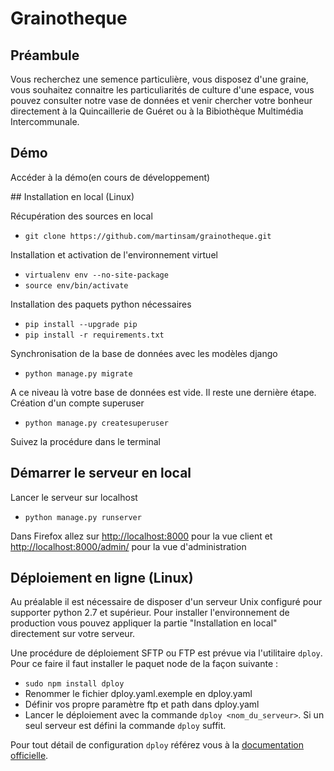 # Grainotheque

## Préambule
Vous recherchez une semence particulière, vous disposez d'une graine, vous souhaitez connaitre les particuliarités de culture d'une espace, vous pouvez consulter notre vase de données et venir chercher votre bonheur directement à la Quincaillerie de Guéret ou à la Bibiothèque Multimédia Intercommunale.

## Démo
Accéder à la démo(en cours de développement)

## Installation en local (Linux)

Récupération des sources en local

* `git clone https://github.com/martinsam/grainotheque.git`

Installation et activation de l'environnement virtuel

* `virtualenv env --no-site-package`
* `source env/bin/activate`

Installation des paquets python nécessaires 

* `pip install --upgrade pip`
* `pip install -r requirements.txt`

Synchronisation de la base de données avec les modèles django

* `python manage.py migrate`

A ce niveau là votre base de données est vide. Il reste une dernière étape. Création d'un compte superuser

* `python manage.py createsuperuser`

Suivez la procédure dans le terminal

## Démarrer le serveur en local

Lancer le serveur sur localhost

* `python manage.py runserver`

Dans Firefox allez sur [http://localhost:8000](http://localhost:8000) pour la vue client et 
[http://localhost:8000/admin/](http://localhost:8000/admin/) pour la vue d'administration


## Déploiement en ligne (Linux)

Au préalable il est nécessaire de disposer d'un serveur Unix configuré pour supporter python 2.7 et supérieur.
Pour installer l'environnement de production vous pouvez appliquer la partie "Installation en local" directement sur
votre serveur.

Une procédure de déploiement SFTP ou FTP est prévue via l'utilitaire `dploy`. Pour ce faire il faut installer le paquet 
node de la façon suivante :

* `sudo npm install dploy`
* Renommer le fichier dploy.yaml.exemple en dploy.yaml
* Définir vos propre paramètre ftp et path dans dploy.yaml
* Lancer le déploiement avec la commande `dploy <nom_du_serveur>`. Si un seul serveur est défini la commande `dploy`
 suffit.


Pour tout détail de configuration `dploy` référez vous à la [documentation officielle](https://github.com/LeanMeanFightingMachine/dploy).
